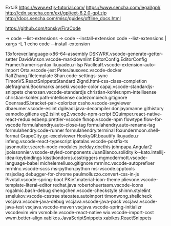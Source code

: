 ExtJS
  https://www.extjs-tutorial.com/
  https://www.sencha.com/legal/gpl/
  http://cdn.sencha.com/ext/gpl/ext-6.2.0-gpl.zip
  http://docs.sencha.com/misc/guides/offline_docs.html
  
  
https://github.com/tonsky/FiraCode

-> code --list-extensions
-> code --install-extension <ext>
code --list-extensions | xargs -L 1 echo code --install-extension

13xforever.language-x86-64-assembly
DSKWRK.vscode-generate-getter-setter
DavidAnson.vscode-markdownlint
EditorConfig.EditorConfig
Framer.framer-syntax
Ikuyadeu.r-lsp
NuclleaR.vscode-extension-auto-import
Orta.vscode-jest
PeterJausovec.vscode-docker
RalfZhang.filetemplate
Shan.code-settings-sync
TimonVS.ReactSnippetsStandard
Zignd.html-css-class-completion
alefragnani.Bookmarks
anseki.vscode-color
capaj.vscode-standardjs-snippets
chenxsan.vscode-standardjs
christian-kohler.npm-intellisense
christian-kohler.path-intellisense
codezombiech.gitignore
CoenraadS.bracket-pair-colorizer
cssho.vscode-svgviewer
dbaeumer.vscode-eslint
dgileadi.java-decompiler
donjayamanne.githistory
eamodio.gitlens
eg2.tslint
eg2.vscode-npm-script
EQuimper.react-native-react-redux
esbenp.prettier-vscode
fknop.vscode-npm
flowtype.flow-for-vscode
formulahendry.auto-close-tag
formulahendry.auto-rename-tag
formulahendry.code-runner
formulahendry.terminal
foxundermoon.shell-format
GrapeCity.gc-excelviewer
HookyQR.beautify
Ikuyadeu.r
infeng.vscode-react-typescript
ipatalas.vscode-postfix-ts
jasonnutter.search-node-modules
joelday.docthis
johnpapa.Angular2
jpoissonnier.vscode-styled-components
JuanBlanco.solidity
k--kato.intellij-idea-keybindings
kisstkondoros.csstriggers
mgmcdermott.vscode-language-babel
michelemelluso.gitignore
mrmlnc.vscode-autoprefixer
mrmlnc.vscode-scss
ms-python.python
ms-vscode.cpptools
msjsdiag.debugger-for-chrome
paulmolluzzo.convert-css-in-js
Pivotal.vscode-spring-boot
PKief.material-icon-theme
plievone.vscode-template-literal-editor
redhat.java
robertohuertasm.vscode-icons
rogalmic.bash-debug
shengchen.vscode-checkstyle
shinnn.stylelint
smelukov.vscode-csstree
steoates.autoimport
timonwong.shellcheck
vscjava.vscode-java-debug
vscjava.vscode-java-pack
vscjava.vscode-java-test
vscjava.vscode-maven
vscjava.vscode-spring-initializr
vscodevim.vim
vsmobile.vscode-react-native
wix.vscode-import-cost
wwm.better-align
xabikos.JavaScriptSnippets
xabikos.ReactSnippets
